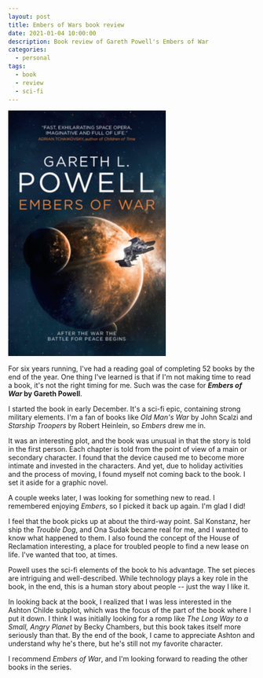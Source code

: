 ```yaml
---
layout: post
title: Embers of Wars book review
date: 2021-01-04 10:00:00
description: Book review of Gareth Powell's Embers of War
categories:
  - personal
tags:
  - book
  - review
  - sci-fi
---
```


![Embers of War](/assets/embers-of-war-cover.png)

For six years running, I've had a reading goal of completing 52 books by the end of the year.
One thing I've learned is that if I'm not making time to read a book, it's not the right timing for me.
Such was the case for **_Embers of War_ by Gareth Powell**.

I started the book in early December.
It's a sci-fi epic, containing strong military elements.
I'm a fan of books like _Old Man's War_ by John Scalzi and _Starship Troopers_ by Robert Heinlein, so _Embers_ drew me in.

It was an interesting plot, and the book was unusual in that the story is told in the first person.
Each chapter is told from the point of view of a main or secondary character.
I found that the device caused me to become more intimate and invested in the characters.
And yet, due to holiday activities and the process of moving, I found myself not coming back to the book.
I set it aside for a graphic novel.

A couple weeks later, I was looking for something new to read.
I remembered enjoying _Embers_, so I picked it back up again.
I'm glad I did!

I feel that the book picks up at about the third-way point.
Sal Konstanz, her ship the _Trouble Dog_, and Ona Sudak became real for me, and I wanted to know what happened to them.
I also found the concept of the House of Reclamation interesting, a place for troubled people to find a new lease on
life.
I've wanted that too, at times.

Powell uses the sci-fi elements of the book to his advantage.
The set pieces are intriguing and well-described.
While technology plays a key role in the book, in the end, this is a human story about people -- just the way I like it.

In looking back at the book, I realized that I was less interested in the Ashton Childe subplot, which was the focus of
the part of the book where I put it down.
I think I was initially looking for a romp like _The Long Way to a Small, Angry Planet_ by Becky Chambers, but this book takes
itself more seriously than that.
By the end of the book, I came to appreciate Ashton and understand why he's there, but he's still not my favorite
character.

I recommend _Embers of War_, and I'm looking forward to reading the other books in the series.
